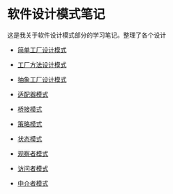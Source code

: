 # 软件设计模式笔记

这是我关于软件设计模式部分的学习笔记。整理了各个设计

- <a href=https://github.com/Jannchie/Software-Design-Pattern-Note/blob/master/Pattern%200%20Factory%20Design%20pattern/Pattern%200%20Factory%20Design%20pattern.md> 简单工厂设计模式 </a>

- <a href=https://github.com/Jannchie/Software-Design-Pattern-Note/blob/master/Pattern%201%20Factory%20Method%20Design%20pattern/Pattern%201%20Factory%20Method%20Design%20pattern.md> 工厂方法设计模式 </a>

- <a href=https://github.com/Jannchie/Software-Design-Pattern-Note/blob/master/Pattern%202%20Abstract%20Factory%20Method%20Design%20pattern/Pattern%202%20Abstract%20Factory%20Method%20Design%20pattern.md> 抽象工厂设计模式 </a>

- <a href=https://github.com/Jannchie/Software-Design-Pattern-Note/blob/master/Pattern%203%20Adapter%20Pattern/Pattern%203%20%20The%20Adapter%20Pattern.md> 适配器模式 </a>

- <a href=https://github.com/Jannchie/Software-Design-Pattern-Note/blob/master/Pattern%204%20Bridge%20Pattern/Pattern%204%20Bridge%20Pattern.md> 桥接模式 </a>

- <a href=https://github.com/Jannchie/Software-Design-Pattern-Note/blob/master/Pattern%205%20Strategy%20Pattern/Pattern%205%20Strategy%20Pattern.md> 策略模式 </a>

- <a href=https://github.com/Jannchie/Software-Design-Pattern-Note/blob/master/Pattern%206%20State%20Pattern/Pattern%206%20State%20Pattern.md> 状态模式 </a>

- <a href=https://github.com/Jannchie/Software-Design-Pattern-Note/blob/master/Pattern%207%20Observer%20Pattern/Pattern%207%20Observer%20Pattern.md> 观察者模式 </a>

- <a href=https://github.com/Jannchie/Software-Design-Pattern-Note/blob/master/Pattern%208%20Visitor%20Pattern/Pattern%208%20Visitor%20Pattern.md> 访问者模式 </a>

- <a href=https://github.com/Jannchie/Software-Design-Pattern-Note/blob/master/Pattern%209%20Mediator%20Pattern/Pattern%209%20Mediator%20Pattern.md> 中介者模式 </a>